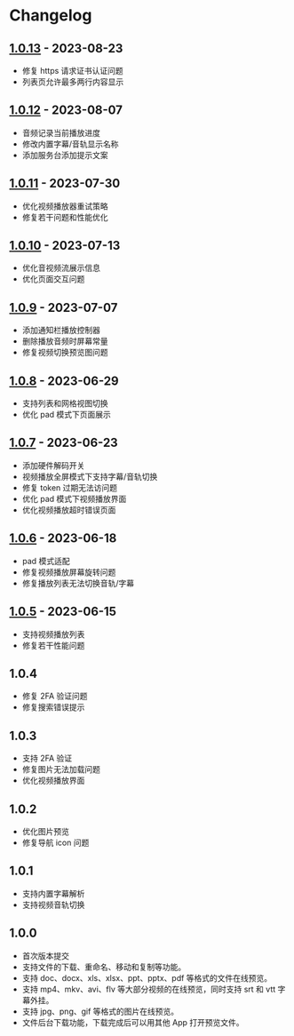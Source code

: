 # Changelog

## [1.0.13](https://github.com/xlist-io/xlist/releases/tag/1.0.13) - 2023-08-23

- 修复 https 请求证书认证问题
- 列表页允许最多两行内容显示

## [1.0.12](https://github.com/xlist-io/xlist/releases/tag/1.0.12) - 2023-08-07

- 音频记录当前播放进度
- 修改内置字幕/音轨显示名称
- 添加服务台添加提示文案

## [1.0.11](https://github.com/xlist-io/xlist/releases/tag/1.0.11) - 2023-07-30

- 优化视频播放器重试策略
- 修复若干问题和性能优化

## [1.0.10](https://github.com/xlist-io/xlist/releases/tag/1.0.10) - 2023-07-13

- 优化音视频流展示信息
- 优化页面交互问题

## [1.0.9](https://github.com/xlist-io/xlist/releases/tag/1.0.9) - 2023-07-07

- 添加通知栏播放控制器
- 删除播放音频时屏幕常量
- 修复视频切换预览图问题

## [1.0.8](https://github.com/xlist-io/xlist/releases/tag/1.0.8) - 2023-06-29

- 支持列表和网格视图切换
- 优化 pad 模式下页面展示

## [1.0.7](https://github.com/xlist-io/xlist/releases/tag/1.0.7) - 2023-06-23

- 添加硬件解码开关
- 视频播放全屏模式下支持字幕/音轨切换
- 修复 token 过期无法访问题
- 优化 pad 模式下视频播放界面
- 优化视频播放超时错误页面

## [1.0.6](https://github.com/xlist-io/xlist/releases/tag/1.0.6) - 2023-06-18

- pad 模式适配
- 修复视频播放屏幕旋转问题
- 修复播放列表无法切换音轨/字幕

## [1.0.5](https://github.com/xlist-io/xlist/releases/tag/1.0.5) - 2023-06-15

- 支持视频播放列表
- 修复若干性能问题

## 1.0.4

- 修复 2FA 验证问题
- 修复搜索错误提示

## 1.0.3

- 支持 2FA 验证
- 修复图片无法加载问题
- 优化视频播放界面

## 1.0.2

- 优化图片预览
- 修复导航 icon 问题

## 1.0.1

- 支持内置字幕解析
- 支持视频音轨切换

## 1.0.0

- 首次版本提交
- 支持文件的下载、重命名、移动和复制等功能。
- 支持 doc、docx、xls、xlsx、ppt、pptx、pdf 等格式的文件在线预览。
- 支持 mp4、mkv、avi、flv 等大部分视频的在线预览，同时支持 srt 和 vtt 字幕外挂。
- 支持 jpg、png、gif 等格式的图片在线预览。
- 文件后台下载功能，下载完成后可以用其他 App 打开预览文件。
